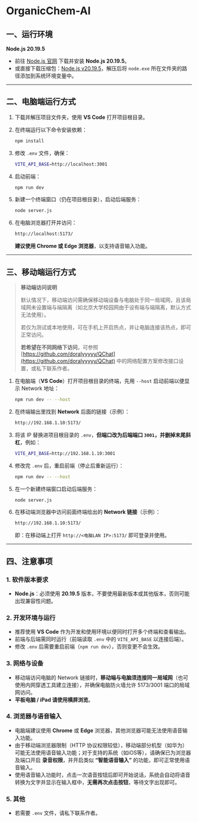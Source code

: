 # OrganicChem-AI

## 一、运行环境

 **Node.js 20.19.5**
   
   * 前往 [Node.js 官网](https://nodejs.org/) 下载并安装 **Node.js 20.19.5**。
   * 或直接下载压缩包：[Node.js v20.19.5](https://nodejs.org/dist/v20.19.5/)，解压后将 `node.exe` 所在文件夹的路径添加到系统环境变量中。

---

## 二、电脑端运行方式

1. 下载并解压项目文件夹，使用 **VS Code** 打开项目根目录。
2. 在终端运行以下命令安装依赖：

   ```bash
   npm install
   ```
3. 修改 `.env` 文件，确保：

   ```bash
   VITE_API_BASE=http://localhost:3001
   ```
4. 启动前端：

   ```bash
   npm run dev
   ```
5. 新建一个终端窗口（仍在项目根目录），启动后端服务：

   ```bash
   node server.js
   ```
6. 在电脑浏览器打开并访问：

   ```bash
   http://localhost:5173/
   ```
   **建议使用 Chrome 或 Edge 浏览器**，以支持语音输入功能。
   
---

## 三、移动端运行方式

> **移动端访问说明**
>
> 默认情况下，移动端访问需确保移动端设备与电脑处于同一局域网，且该局域网未设置端与端隔离（如北京大学校园网由于设有端与端隔离，默认方式无法使用）。
>
> 若仅为测试或本地使用，可在手机上开启热点，并让电脑连接该热点，即可正常访问。
>
> **若希望在不同网络下访问**，可参照 [https://github.com/doralyyyyy/QChat](https://github.com/doralyyyyy/QChat) 中的网络配置方案修改接口设置，或私下联系作者。

1. 在电脑端（**VS Code**）打开项目根目录的终端，先用 `--host` 启动前端以便显示 Network 地址：

   ```bash
   npm run dev -- --host
   ```
2. 在终端输出里找到 **Network** 后面的链接（示例）：

   ```bash
   http://192.168.1.10:5173/
   ```
3. 将该 IP 替换进项目根目录的 `.env`，**但端口改为后端端口 `3001`，并删掉末尾斜杠**，例如：

   ```bash
   VITE_API_BASE=http://192.168.1.10:3001
   ```
4. 修改完 `.env` 后，重启前端（停止后重新运行）：

   ```bash
   npm run dev -- --host
   ```
5. 在一个新建终端窗口启动后端服务：

   ```bash
   node server.js
   ```
6. 在移动端浏览器中访问前面终端给出的 **Network 链接**（示例）：

   ```bash
   http://192.168.1.10:5173/
   ```
   
   即：在移动端上打开 `http://<电脑LAN IP>:5173/` 即可登录并使用。

---

## 四、注意事项

### 1. 软件版本要求

* **Node.js**：必须使用 **20.19.5** 版本，不要使用最新版本或其他版本，否则可能出现兼容性问题。

### 2. 开发环境与运行

* 推荐使用 **VS Code** 作为开发和使用环境以便同时打开多个终端和查看输出。
* 前端与后端需同时运行（前端读取 `.env` 中的 `VITE_API_BASE` 以连接后端）。
* 修改 `.env` 后需要重启前端（`npm run dev`），否则变更不会生效。

### 3. 网络与设备

* 移动端访问电脑的 Network 链接时，**移动端与电脑须连接同一局域网**（也可使用内网穿透工具建立连接），并确保电脑防火墙允许 5173/3001 端口的局域网访问。
* **平板电脑 / iPad 请使用横屏浏览**。

### 4. 浏览器与语音输入

* 电脑端建议使用 **Chrome** 或 **Edge** 浏览器，其他浏览器可能无法使用语音输入功能。
* 由于移动端浏览器限制（HTTP 协议权限较低），移动端部分机型（如华为）可能无法使用语音输入功能；对于支持的系统（如iOS等），请确保已为浏览器及端口开启 **录音权限**，并开启类似 **“智能语音输入”** 的功能，即可正常使用语音输入。
* 使用语音输入功能时，点击一次语音按钮后即可开始说话，系统会自动将语音转换为文字并显示在输入框中，**无需再次点击按钮**，等待文字出现即可。

### 5. 其他

* 若需要 `.env` 文件，请私下联系作者。
